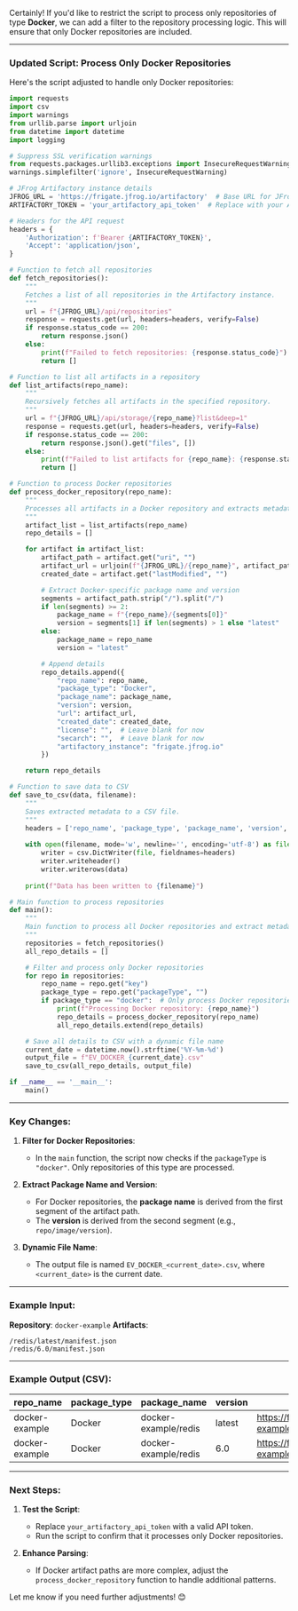 Certainly! If you'd like to restrict the script to process only repositories of type **Docker**, we can add a filter to the repository processing logic. This will ensure that only Docker repositories are included.

---

### Updated Script: Process Only Docker Repositories

Here's the script adjusted to handle only Docker repositories:

```python
import requests
import csv
import warnings
from urllib.parse import urljoin
from datetime import datetime
import logging

# Suppress SSL verification warnings
from requests.packages.urllib3.exceptions import InsecureRequestWarning
warnings.simplefilter('ignore', InsecureRequestWarning)

# JFrog Artifactory instance details
JFROG_URL = 'https://frigate.jfrog.io/artifactory'  # Base URL for JFrog
ARTIFACTORY_TOKEN = 'your_artifactory_api_token'  # Replace with your API token

# Headers for the API request
headers = {
    'Authorization': f'Bearer {ARTIFACTORY_TOKEN}',
    'Accept': 'application/json',
}

# Function to fetch all repositories
def fetch_repositories():
    """
    Fetches a list of all repositories in the Artifactory instance.
    """
    url = f"{JFROG_URL}/api/repositories"
    response = requests.get(url, headers=headers, verify=False)
    if response.status_code == 200:
        return response.json()
    else:
        print(f"Failed to fetch repositories: {response.status_code}")
        return []

# Function to list all artifacts in a repository
def list_artifacts(repo_name):
    """
    Recursively fetches all artifacts in the specified repository.
    """
    url = f"{JFROG_URL}/api/storage/{repo_name}?list&deep=1"
    response = requests.get(url, headers=headers, verify=False)
    if response.status_code == 200:
        return response.json().get("files", [])
    else:
        print(f"Failed to list artifacts for {repo_name}: {response.status_code}")
        return []

# Function to process Docker repositories
def process_docker_repository(repo_name):
    """
    Processes all artifacts in a Docker repository and extracts metadata.
    """
    artifact_list = list_artifacts(repo_name)
    repo_details = []

    for artifact in artifact_list:
        artifact_path = artifact.get("uri", "")
        artifact_url = urljoin(f"{JFROG_URL}/{repo_name}", artifact_path)
        created_date = artifact.get("lastModified", "")

        # Extract Docker-specific package name and version
        segments = artifact_path.strip("/").split("/")
        if len(segments) >= 2:
            package_name = f"{repo_name}/{segments[0]}"
            version = segments[1] if len(segments) > 1 else "latest"
        else:
            package_name = repo_name
            version = "latest"

        # Append details
        repo_details.append({
            "repo_name": repo_name,
            "package_type": "Docker",
            "package_name": package_name,
            "version": version,
            "url": artifact_url,
            "created_date": created_date,
            "license": "",  # Leave blank for now
            "secarch": "",  # Leave blank for now
            "artifactory_instance": "frigate.jfrog.io"
        })

    return repo_details

# Function to save data to CSV
def save_to_csv(data, filename):
    """
    Saves extracted metadata to a CSV file.
    """
    headers = ['repo_name', 'package_type', 'package_name', 'version', 'url', 'created_date', 'license', 'secarch', 'artifactory_instance']
    
    with open(filename, mode='w', newline='', encoding='utf-8') as file:
        writer = csv.DictWriter(file, fieldnames=headers)
        writer.writeheader()
        writer.writerows(data)
    
    print(f"Data has been written to {filename}")

# Main function to process repositories
def main():
    """
    Main function to process all Docker repositories and extract metadata.
    """
    repositories = fetch_repositories()
    all_repo_details = []

    # Filter and process only Docker repositories
    for repo in repositories:
        repo_name = repo.get("key")
        package_type = repo.get("packageType", "")
        if package_type == "docker":  # Only process Docker repositories
            print(f"Processing Docker repository: {repo_name}")
            repo_details = process_docker_repository(repo_name)
            all_repo_details.extend(repo_details)

    # Save all details to CSV with a dynamic file name
    current_date = datetime.now().strftime('%Y-%m-%d')
    output_file = f"EV_DOCKER_{current_date}.csv"
    save_to_csv(all_repo_details, output_file)

if __name__ == '__main__':
    main()
```

---

### Key Changes:

1. **Filter for Docker Repositories**:
   - In the `main` function, the script now checks if the `packageType` is `"docker"`. Only repositories of this type are processed.

2. **Extract Package Name and Version**:
   - For Docker repositories, the **package name** is derived from the first segment of the artifact path.
   - The **version** is derived from the second segment (e.g., `repo/image/version`).

3. **Dynamic File Name**:
   - The output file is named `EV_DOCKER_<current_date>.csv`, where `<current_date>` is the current date.

---

### Example Input:

**Repository**: `docker-example`
**Artifacts**:
```plaintext
/redis/latest/manifest.json
/redis/6.0/manifest.json
```

---

### Example Output (CSV):

| repo_name       | package_type | package_name      | version | url                                                               | created_date              | license | secarch | artifactory_instance |
|-----------------|--------------|-------------------|---------|-------------------------------------------------------------------|---------------------------|---------|---------|-----------------------|
| docker-example  | Docker       | docker-example/redis | latest  | https://frigate.jfrog.io/artifactory/docker-example/redis/latest/manifest.json | 2025-01-24T12:34:56.789Z |         |         | frigate.jfrog.io     |
| docker-example  | Docker       | docker-example/redis | 6.0     | https://frigate.jfrog.io/artifactory/docker-example/redis/6.0/manifest.json    | 2025-01-24T12:34:56.789Z |         |         | frigate.jfrog.io     |

---

### Next Steps:

1. **Test the Script**:
   - Replace `your_artifactory_api_token` with a valid API token.
   - Run the script to confirm that it processes only Docker repositories.

2. **Enhance Parsing**:
   - If Docker artifact paths are more complex, adjust the `process_docker_repository` function to handle additional patterns.

Let me know if you need further adjustments! 😊
